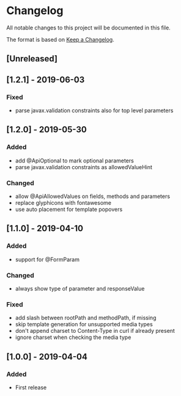 # Changelog

All notable changes to this project will be documented in this file.

The format is based on [Keep a Changelog](https://keepachangelog.com/en/1.0.0/).

<!-- Categories: Added, Changed, Deprecated, Removed, Fixed, Security -->

## [Unreleased]

## [1.2.1] - 2019-06-03

### Fixed

- parse javax.validation constraints also for top level parameters 

## [1.2.0] - 2019-05-30

### Added

- add @ApiOptional to mark optional parameters
- parse javax.validation constraints as allowedValueHint

### Changed

- allow @ApiAllowedValues on fields, methods and parameters
- replace glyphicons with fontawesome
- use auto placement for template popovers

## [1.1.0] - 2019-04-10

### Added

- support for @FormParam

### Changed

- always show type of parameter and responseValue

### Fixed

- add slash between rootPath and methodPath, if missing
- skip template generation for unsupported media types
- don't append charset to Content-Type in curl if already present
- ignore charset when checking the media type

## [1.0.0] - 2019-04-04

### Added

- First release
